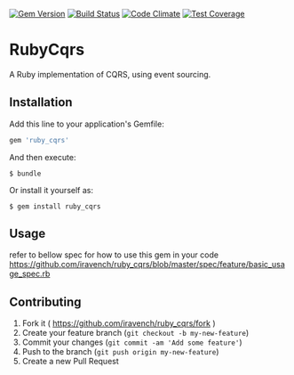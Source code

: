 [![Gem Version](https://badge.fury.io/rb/ruby_cqrs.svg)](http://badge.fury.io/rb/ruby_cqrs) [![Build Status](https://travis-ci.org/iravench/ruby_cqrs.svg?branch=master)](https://travis-ci.org/iravench/ruby_cqrs) [![Code Climate](https://codeclimate.com/github/iravench/ruby_cqrs/badges/gpa.svg)](https://codeclimate.com/github/iravench/ruby_cqrs) [![Test Coverage](https://codeclimate.com/github/iravench/ruby_cqrs/badges/coverage.svg)](https://codeclimate.com/github/iravench/ruby_cqrs)

# RubyCqrs

A Ruby implementation of CQRS, using event sourcing.

## Installation

Add this line to your application's Gemfile:

```ruby
gem 'ruby_cqrs'
```

And then execute:

    $ bundle

Or install it yourself as:

    $ gem install ruby_cqrs

## Usage
refer to bellow spec for how to use this gem in your code
https://github.com/iravench/ruby_cqrs/blob/master/spec/feature/basic_usage_spec.rb

## Contributing

1. Fork it ( https://github.com/iravench/ruby_cqrs/fork )
2. Create your feature branch (`git checkout -b my-new-feature`)
3. Commit your changes (`git commit -am 'Add some feature'`)
4. Push to the branch (`git push origin my-new-feature`)
5. Create a new Pull Request
